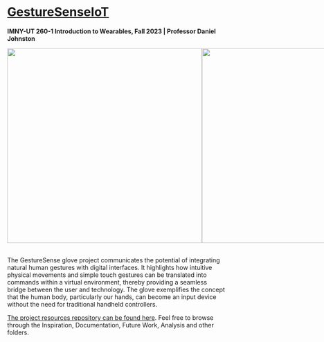 # [GestureSenseIoT](https://pranavsrivatsavai.notion.site/Gesture-Sense-IoT-Glove-A-Prototype-922e3a6e86f147d9999da682fe5afdd4)
**IMNY-UT 260-1 Introduction to Wearables, Fall 2023 | Professor Daniel Johnston**

<div style="width: 100%; display: flex;">
  <img src="https://github.com/sripranav9/GestureSenseIoT/assets/92122776/995d0199-bede-410c-9e0d-7b472ce5e8d3" width="450" />
  <img src="https://github.com/sripranav9/GestureSenseIoT/assets/92122776/f43173ed-844f-4396-89d1-a0335f294db5" width="450" /> 
</div><br>

The GestureSense glove project communicates the potential of integrating natural human gestures with digital interfaces. It highlights how intuitive physical movements and simple touch gestures can be translated into commands within a virtual environment, thereby providing a seamless bridge between the user and technology. The glove exemplifies the concept that the human body, particularly our hands, can become an input device without the need for traditional handheld controllers.

[The project resources repository can be found here](https://pranavsrivatsavai.notion.site/Gesture-Sense-IoT-Glove-A-Prototype-922e3a6e86f147d9999da682fe5afdd4). Feel free to browse through the Inspiration, Documentation, Future Work, Analysis and other folders.
